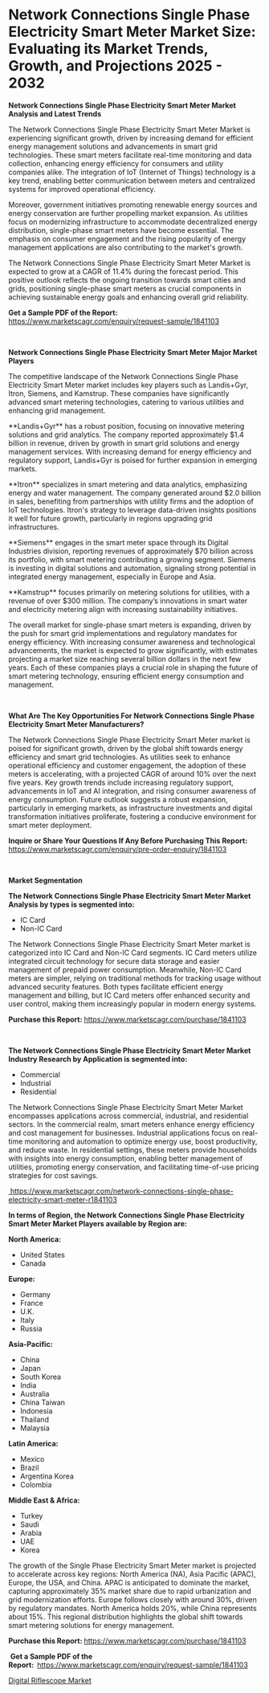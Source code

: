 <p><h1>Network Connections Single Phase Electricity Smart Meter Market Size: Evaluating its Market Trends, Growth, and Projections 2025 - 2032</h1></p><p><strong>Network Connections Single Phase Electricity Smart Meter Market Analysis and Latest Trends</strong></p>
<p><p>The Network Connections Single Phase Electricity Smart Meter Market is experiencing significant growth, driven by increasing demand for efficient energy management solutions and advancements in smart grid technologies. These smart meters facilitate real-time monitoring and data collection, enhancing energy efficiency for consumers and utility companies alike. The integration of IoT (Internet of Things) technology is a key trend, enabling better communication between meters and centralized systems for improved operational efficiency.</p><p>Moreover, government initiatives promoting renewable energy sources and energy conservation are further propelling market expansion. As utilities focus on modernizing infrastructure to accommodate decentralized energy distribution, single-phase smart meters have become essential. The emphasis on consumer engagement and the rising popularity of energy management applications are also contributing to the market's growth.</p><p>The Network Connections Single Phase Electricity Smart Meter Market is expected to grow at a CAGR of 11.4% during the forecast period. This positive outlook reflects the ongoing transition towards smart cities and grids, positioning single-phase smart meters as crucial components in achieving sustainable energy goals and enhancing overall grid reliability.</p></p>
<p><strong>Get a Sample PDF of the Report:&nbsp;</strong> <a href="https://www.marketscagr.com/enquiry/request-sample/1841103?utm_campaign=2994&utm_medium=2&utm_source=Github&utm_content=ia&utm_term=12042025&utm_id=network-connections-single-phase-electricity-smart-meter">https://www.marketscagr.com/enquiry/request-sample/1841103</a></p>
<p>&nbsp;</p>
<p><strong>Network Connections Single Phase Electricity Smart Meter Major Market Players</strong></p>
<p><p>The competitive landscape of the Network Connections Single Phase Electricity Smart Meter market includes key players such as Landis+Gyr, Itron, Siemens, and Kamstrup. These companies have significantly advanced smart metering technologies, catering to various utilities and enhancing grid management.</p><p>**Landis+Gyr** has a robust position, focusing on innovative metering solutions and grid analytics. The company reported approximately $1.4 billion in revenue, driven by growth in smart grid solutions and energy management services. With increasing demand for energy efficiency and regulatory support, Landis+Gyr is poised for further expansion in emerging markets.</p><p>**Itron** specializes in smart metering and data analytics, emphasizing energy and water management. The company generated around $2.0 billion in sales, benefiting from partnerships with utility firms and the adoption of IoT technologies. Itron's strategy to leverage data-driven insights positions it well for future growth, particularly in regions upgrading grid infrastructures.</p><p>**Siemens** engages in the smart meter space through its Digital Industries division, reporting revenues of approximately $70 billion across its portfolio, with smart metering contributing a growing segment. Siemens is investing in digital solutions and automation, signaling strong potential in integrated energy management, especially in Europe and Asia.</p><p>**Kamstrup** focuses primarily on metering solutions for utilities, with a revenue of over $300 million. The company’s innovations in smart water and electricity metering align with increasing sustainability initiatives. </p><p>The overall market for single-phase smart meters is expanding, driven by the push for smart grid implementations and regulatory mandates for energy efficiency. With increasing consumer awareness and technological advancements, the market is expected to grow significantly, with estimates projecting a market size reaching several billion dollars in the next few years. Each of these companies plays a crucial role in shaping the future of smart metering technology, ensuring efficient energy consumption and management.</p></p>
<p>&nbsp;</p>
<p><strong>What Are The Key Opportunities For Network Connections Single Phase Electricity Smart Meter Manufacturers?</strong></p>
<p><p>The Network Connections Single Phase Electricity Smart Meter market is poised for significant growth, driven by the global shift towards energy efficiency and smart grid technologies. As utilities seek to enhance operational efficiency and customer engagement, the adoption of these meters is accelerating, with a projected CAGR of around 10% over the next five years. Key growth trends include increasing regulatory support, advancements in IoT and AI integration, and rising consumer awareness of energy consumption. Future outlook suggests a robust expansion, particularly in emerging markets, as infrastructure investments and digital transformation initiatives proliferate, fostering a conducive environment for smart meter deployment.</p></p>
<p><strong>Inquire or Share Your Questions If Any Before Purchasing This Report:</strong> <a href="https://www.marketscagr.com/enquiry/pre-order-enquiry/1841103?utm_campaign=2994&utm_medium=2&utm_source=Github&utm_content=ia&utm_term=12042025&utm_id=network-connections-single-phase-electricity-smart-meter">https://www.marketscagr.com/enquiry/pre-order-enquiry/1841103</a></p>
<p>&nbsp;</p>
<p><strong>Market Segmentation</strong></p>
<p><strong>The Network Connections Single Phase Electricity Smart Meter Market Analysis by types is segmented into:</strong></p>
<p><ul><li>IC Card</li><li>Non-IC Card</li></ul></p>
<p><p>The Network Connections Single Phase Electricity Smart Meter market is categorized into IC Card and Non-IC Card segments. IC Card meters utilize integrated circuit technology for secure data storage and easier management of prepaid power consumption. Meanwhile, Non-IC Card meters are simpler, relying on traditional methods for tracking usage without advanced security features. Both types facilitate efficient energy management and billing, but IC Card meters offer enhanced security and user control, making them increasingly popular in modern energy systems.</p></p>
<p><strong>Purchase this Report:&nbsp;</strong><a href="https://www.marketscagr.com/purchase/1841103?utm_campaign=2994&utm_medium=2&utm_source=Github&utm_content=ia&utm_term=12042025&utm_id=network-connections-single-phase-electricity-smart-meter">https://www.marketscagr.com/purchase/1841103</a></p>
<p>&nbsp;</p>
<p><strong>The Network Connections Single Phase Electricity Smart Meter Market Industry Research by Application is segmented into:</strong></p>
<p><ul><li>Commercial</li><li>Industrial</li><li>Residential</li></ul></p>
<p><p>The Network Connections Single Phase Electricity Smart Meter Market encompasses applications across commercial, industrial, and residential sectors. In the commercial realm, smart meters enhance energy efficiency and cost management for businesses. Industrial applications focus on real-time monitoring and automation to optimize energy use, boost productivity, and reduce waste. In residential settings, these meters provide households with insights into energy consumption, enabling better management of utilities, promoting energy conservation, and facilitating time-of-use pricing strategies for cost savings.</p></p>
<p><a href="https://www.marketscagr.com/network-connections-single-phase-electricity-smart-meter-r1841103?utm_campaign=2994&utm_medium=2&utm_source=Github&utm_content=ia&utm_term=12042025&utm_id=network-connections-single-phase-electricity-smart-meter">&nbsp;https://www.marketscagr.com/network-connections-single-phase-electricity-smart-meter-r1841103</a></p>
<p><strong>In terms of Region, the Network Connections Single Phase Electricity Smart Meter Market Players available by Region are:</strong></p>
<p>
    <p> <strong> North America: </strong>
        <ul>
            <li>United States</li>
            <li>Canada</li>
        </ul>
        </p> 
    <p> <strong> Europe: </strong>
        <ul>
            <li>Germany</li>
            <li>France</li>
            <li>U.K.</li>
            <li>Italy</li>
            <li>Russia</li>
        </ul>
        </p> 
    <p> <strong> Asia-Pacific: </strong>
        <ul>
            <li>China</li>
            <li>Japan</li>
            <li>South Korea</li>
            <li>India</li>
            <li>Australia</li>
            <li>China Taiwan</li>
            <li>Indonesia</li>
            <li>Thailand</li>
            <li>Malaysia</li>
        </ul>
        </p> 
    <p> <strong> Latin America: </strong>
        <ul>
            <li>Mexico</li>
            <li>Brazil</li>
            <li>Argentina Korea</li>
            <li>Colombia</li>
        </ul>
        </p> 
    <p> <strong> Middle East & Africa: </strong>
        <ul>
            <li>Turkey</li>
            <li>Saudi</li>
            <li>Arabia</li>
            <li>UAE</li>
            <li>Korea</li>
        </ul>
    </p>
    </p>
<p><p>The growth of the Single Phase Electricity Smart Meter market is projected to accelerate across key regions: North America (NA), Asia Pacific (APAC), Europe, the USA, and China. APAC is anticipated to dominate the market, capturing approximately 35% market share due to rapid urbanization and grid modernization efforts. Europe follows closely with around 30%, driven by regulatory mandates. North America holds 20%, while China represents about 15%. This regional distribution highlights the global shift towards smart metering solutions for energy management.</p></p>
<p><strong>Purchase this Report: </strong><a href="https://www.marketscagr.com/purchase/1841103?utm_campaign=2994&utm_medium=2&utm_source=Github&utm_content=ia&utm_term=12042025&utm_id=network-connections-single-phase-electricity-smart-meter">https://www.marketscagr.com/purchase/1841103</a></p>
<p>&nbsp;<strong>Get a Sample PDF of the Report:&nbsp;&nbsp;</strong><a href="https://www.marketscagr.com/enquiry/request-sample/1841103?utm_campaign=2994&utm_medium=2&utm_source=Github&utm_content=ia&utm_term=12042025&utm_id=network-connections-single-phase-electricity-smart-meter">https://www.marketscagr.com/enquiry/request-sample/1841103</a></p>
<p><strong></strong></p>
<p><p><a href="https://github.com/monacaquddus/Market-Research-Report-List-1/blob/main/digital-riflescope-market.md?utm_campaign=2994&utm_medium=2&utm_source=Github&utm_content=ia&utm_term=12042025&utm_id=network-connections-single-phase-electricity-smart-meter">Digital Riflescope Market</a></p></p>